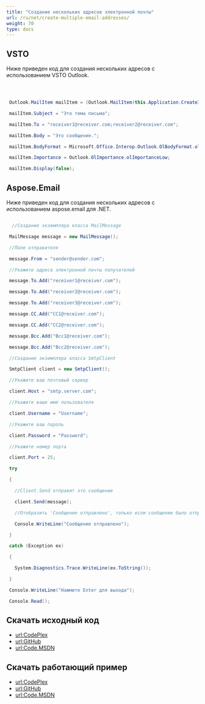 ```yaml
---
title: "Создание нескольких адресов электронной почты"
url: /ru/net/create-multiple-email-addresses/
weight: 70
type: docs
---
```



## **VSTO**
Ниже приведен код для создания нескольких адресов с использованием VSTO Outlook.

``` cs



 Outlook.MailItem mailItem = (Outlook.MailItem)this.Application.CreateItem(Outlook.OlItemType.olMailItem);

 mailItem.Subject = "Это тема письма";

 mailItem.To = "receiver1@receiver.com;receiver2@receiver.com";

 mailItem.Body = "Это сообщение.";

 mailItem.BodyFormat = Microsoft.Office.Interop.Outlook.OlBodyFormat.olFormatRichText;

 mailItem.Importance = Outlook.OlImportance.olImportanceLow;

 mailItem.Display(false);


```
## **Aspose.Email**
Ниже приведен код для создания нескольких адресов с использованием aspose.email для .NET.

``` cs

  //Создание экземпляра класса MailMessage

 MailMessage message = new MailMessage();

 //Поле отправителя

 message.From = "sender@sender.com";

 //Укажите адреса электронной почты получателей

 message.To.Add("receiver1@receiver.com");

 message.To.Add("receiver2@receiver.com");

 message.To.Add("receiver3@receiver.com");

 message.CC.Add("CC1@receiver.com");

 message.CC.Add("CC2@receiver.com");

 message.Bcc.Add("Bcc1@receiver.com");

 message.Bcc.Add("Bcc2@receiver.com");

 //Создание экземпляра класса SmtpClient

 SmtpClient client = new SmtpClient();

 //Укажите ваш почтовый сервер

 client.Host = "smtp.server.com";

 //Укажите ваше имя пользователя

 client.Username = "Username";

 //Укажите ваш пароль

 client.Password = "Password";

 //Укажите номер порта

 client.Port = 25;

 try

 {

   //Client.Send отправит это сообщение

   client.Send(message);

   //Отобразить 'Сообщение отправлено', только если сообщение было отправлено успешно

   Console.WriteLine("Сообщение отправлено");

 }

 catch (Exception ex)

 {

   System.Diagnostics.Trace.WriteLine(ex.ToString());

 }

 Console.WriteLine("Нажмите Enter для выхода");

 Console.Read();       

```
## **Скачать исходный код**
- [url:CodePlex](https://asposeemailvsto.codeplex.com/SourceControl/latest#Code)
- [url:GitHub](https://github.com/aspose-email/Aspose.Email-for-.NET/tree/master/Plugins/Aspose.Email%20Vs%20VSTO%20Outlook/Code%20Comparison%20of%20Common%20Features/Create%20Multiple%20Email%20Addresses)
- [url:Code.MSDN](https://code.msdn.microsoft.com/Code-Comparison-of-common-4e0f39b8/view/SourceCode#content)
## **Скачать работающий пример**
- [url:CodePlex](https://asposeemailvsto.codeplex.com/releases/view/620910)
- [url:GitHub](https://github.com/aspose-email/Aspose.Email-for-.NET/releases/tag/AsposeEmailVsVSTOv1.2)
- [url:Code.MSDN](https://code.msdn.microsoft.com/Code-Comparison-of-common-4e0f39b8)